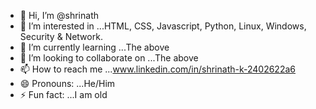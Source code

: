 - 👋 Hi, I’m @shrinath
- 👀 I’m interested in ...HTML, CSS, Javascript, Python, Linux, Windows, Security & Network.
- 🌱 I’m currently learning ...The above
- 💞️ I’m looking to collaborate on ...The above
- 📫 How to reach me ...www.linkedin.com/in/shrinath-k-2402622a6
- 😄 Pronouns: ...He/Him
- ⚡ Fun fact: ...I am old

<!---
shrinath82/shrinath82 is a ✨ special ✨ repository because its `README.md` (this file) appears on your GitHub profile.
You can click the Preview link to take a look at your changes.
--->
